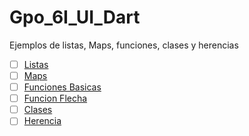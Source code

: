 # Gpo_6I_UI_Dart
Ejemplos de listas, Maps, funciones, clases y herencias
- [ ] [Listas](https://dartpad.dartlang.org/)
- [ ] [Maps](https://dartpad.dartlang.org/)
- [ ] [Funciones Basicas](https://dartpad.dartlang.org/)
- [ ] [Funcion Flecha](https://dartpad.dartlang.org/)
- [ ] [Clases](https://dartpad.dartlang.org/)
- [ ] [Herencia](https://dartpad.dartlang.org/)
